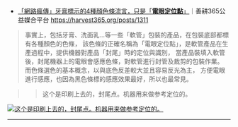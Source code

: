- [「網路瘋傳」牙膏標示的4種顏色條流言，只是「**電眼定位點**」](https://harvest365.org/posts/1311)｜善耕365公益媒合平台
https://harvest365.org/posts/1311

> 事實上，包括牙膏、洗面乳…等一些「軟管」包裝的產品，在包裝底部都標有各種顏色的色條，
> 該色條的正確名稱為「電眼定位點」，是軟管產品在生產過程中，提供機器對產品「封尾」時的定位與識別，
> 當產品裝填入軟管後，封尾機器上的電眼會感應色條，對軟管進行封管及裁剪的包裝作業。
> 而色條選色的基本概念，以與底色反差較大並且容易反光為主，
> 方便電眼進行感應，也因為黑色條標的感應效果最好，所以也最常見。

>> 这个是印刷上去的，封尾点。机器用来做参考定位的。
<p>
<a href="https://harvest365.org/posts/1311">
<img src="https://harvest365.org/uploads/2015/04/211507425060.jpg" border="0" alt="这个是印刷上去的，封尾点。机器用来做参考定位的。" 
title="这个是印刷上去的，封尾点。机器用来做参考定位的。"></a>
</p>

---------------------------------------------------------------------------------
